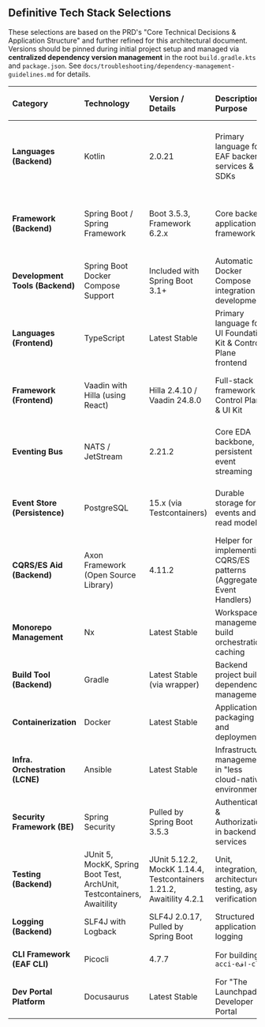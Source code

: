 ## Definitive Tech Stack Selections

These selections are based on the PRD's \"Core Technical Decisions & Application Structure\" and
further refined for this architectural document. Versions should be pinned during initial project
setup and managed via **centralized dependency version management** in the root `build.gradle.kts`
and `package.json`. See `docs/troubleshooting/dependency-management-guidelines.md` for details.

| Category                        | Technology                                                             | Version / Details                                                   | Description / Purpose                                                 | Justification (Primary from PRD/Brief)                                       |
| :------------------------------ | :--------------------------------------------------------------------- | :------------------------------------------------------------------ | :-------------------------------------------------------------------- | :--------------------------------------------------------------------------- |
| **Languages (Backend)**         | Kotlin                                                                 | 2.0.21                                                              | Primary language for EAF backend services & SDKs                      | Modern, concise, strong JVM ecosystem, Spring integration, `ppc64le` support |
| **Framework (Backend)**         | Spring Boot / Spring Framework                                         | Boot 3.5.3, Framework 6.2.x                                         | Core backend application framework                                    | Robust, comprehensive, large ecosystem, good Kotlin support                  |
| **Development Tools (Backend)** | Spring Boot Docker Compose Support                                     | Included with Spring Boot 3.1+                                      | Automatic Docker Compose integration for development                  | Simplifies local development by auto-managing infrastructure services        |
| **Languages (Frontend)**        | TypeScript                                                             | Latest Stable                                                       | Primary language for UI Foundation Kit & Control Plane frontend       | Type safety, aligns with Hilla's generated code                              |
| **Framework (Frontend)**        | Vaadin with Hilla (using React)                                        | Hilla 2.4.10 / Vaadin 24.8.0                                        | Full-stack framework for Control Plane & UI Kit                       | Chosen UI Framework. Simplifies client-server, type-safe                     |
| **Eventing Bus**                | NATS / JetStream                                                       | 2.21.2                                                              | Core EDA backbone, persistent event streaming                         | Performance, simplicity, multi-tenancy primitives, `ppc64le` compat.         |
| **Event Store (Persistence)**   | PostgreSQL                                                             | 15.x (via Testcontainers)                                           | Durable storage for events and read models                            | Reliability, ACID, familiarity, JSONB, `ppc64le` support                     |
| **CQRS/ES Aid (Backend)**       | Axon Framework (Open Source Library)                                   | 4.11.2                                                              | Helper for implementing CQRS/ES patterns (Aggregates, Event Handlers) | Reduces boilerplate for CQRS/ES                                              |
| **Monorepo Management**         | Nx                                                                     | Latest Stable                                                       | Workspace management, build orchestration, caching                    | Multi-language support, affected commands, dep graph                         |
| **Build Tool (Backend)**        | Gradle                                                                 | Latest Stable (via wrapper)                                         | Backend project build, dependency management                          | Flexible, Kotlin DSL, Nx integration                                         |
| **Containerization**            | Docker                                                                 | Latest Stable                                                       | Application packaging and deployment                                  | Standardization, portability                                                 |
| **Infra. Orchestration (LCNE)** | Ansible                                                                | Latest Stable                                                       | Infrastructure management in \"less cloud-native\" environments       | Requirement from Brief                                                       |
| **Security Framework (BE)**     | Spring Security                                                        | Pulled by Spring Boot 3.5.3                                         | Authentication & Authorization in backend services                    | Standard, robust, integrates with Spring Boot                                |
| **Testing (Backend)**           | JUnit 5, MockK, Spring Boot Test, ArchUnit, Testcontainers, Awaitility | JUnit 5.12.2, MockK 1.14.4, Testcontainers 1.21.2, Awaitility 4.2.1 | Unit, integration, architecture testing, async verification           | TDD support, robust testing, async event handling                            |
| **Logging (Backend)**           | SLF4J with Logback                                                     | SLF4J 2.0.17, Pulled by Spring Boot                                 | Structured application logging                                        | Standard with Spring Boot, configurable                                      |
| **CLI Framework (EAF CLI)**     | Picocli                                                                | 4.7.7                                                               | For building `acci-eاف-cli`                                           | Mature Java/Kotlin CLI framework                                             |
| **Dev Portal Platform**         | Docusaurus                                                             | Latest Stable                                                       | For \"The Launchpad\" Developer Portal                                | Favored in MVP Scope                                                         |
